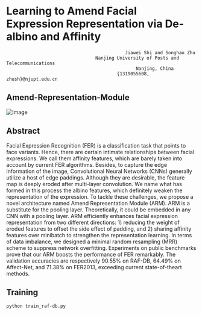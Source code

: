 # Learning to Amend Facial Expression Representation via De-albino and Affinity
                                                Jiawei Shi and Songhao Zhu
                                     Nanjing University of Posts and Telecommunications
                                                    Nanjing, China
                                             {1319055608, zhush}@njupt.edu.cn

## Amend-Representation-Module

![image](https://github.com/sunmusik/Amend-Representation-Module/blob/master/imgs/Net.png)

## Abstract
  Facial Expression Recognition (FER) is a classification task that points to face variants. Hence, there are certain
intimate relationships between facial expressions. We call them affinity features, which are barely taken into account
by current FER algorithms. Besides, to capture the edge information of the image, Convolutional Neural Networks
(CNNs) generally utilize a host of edge paddings. Although they are desirable, the feature map is deeply eroded after
multi-layer convolution. We name what has formed in this process the albino features, which definitely weaken the representation
of the expression. To tackle these challenges, we propose a novel architecture named Amend Representation
Module (ARM). ARM is a substitute for the pooling layer. Theoretically, it could be embedded in any CNN
with a pooling layer. ARM efficiently enhances facial expression representation from two different directions: 1) reducing
the weight of eroded features to offset the side effect of padding, and 2) sharing affinity features over minibatch
to strengthen the representation learning. In terms of data imbalance, we designed a minimal random resampling
(MRR) scheme to suppress network overfitting. Experiments on public benchmarks prove that our ARM boosts the
performance of FER remarkably. The validation accuracies are respectively 90.55% on RAF-DB, 64.49% on Affect-Net,
and 71.38% on FER2013, exceeding current state-of-theart methods.

## Training
```
python train_raf-db.py
```
